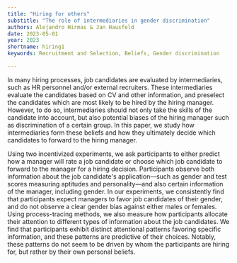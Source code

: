 ```yaml
---
title: "Hiring for others"
substitle: "The role of intermediaries in gender discrimination"
authors: Alejandro Hirmas & Jan Hausfeld
date: 2023-05-01
year: 2023
shortname: hiring1
keywords: Recruitment and Selection, Beliefs, Gender discrimination

---
```


In many hiring processes, job candidates are evaluated by intermediaries, such as HR personnel and/or external recruiters. These intermediaries evaluate the candidates based on CV and other information, and preselect the candidates which are most likely to be hired by the hiring manager. However, to do so, intermediaries should not only take the skills of the candidate into account, but also potential biases of the hiring manager such as discrimination of a certain group. In this paper, we study how intermediaries form these beliefs and how they ultimately decide which candidates to forward to the hiring manager. 

Using two incentivized experiments, we ask participants to either predict how a manager will rate a job candidate or choose which job candidate to forward to the manager for a hiring decision. Participants observe both information about the job candidate's application—such as gender and test scores measuring aptitudes and personality—and also certain information of the manager, including gender. In our experiments, we consistently find that participants expect managers to favor job candidates of their gender, and do not observe a clear gender bias against either males or females. Using process-tracing methods, we also measure how participants allocate their attention to different types of information about the job candidates. We find that participants exhibit distinct attentional patterns favoring specific information, and these patterns are predictive of their choices. Notably, these patterns do not seem to be driven by whom the participants are hiring for, but rather by their own personal beliefs.
